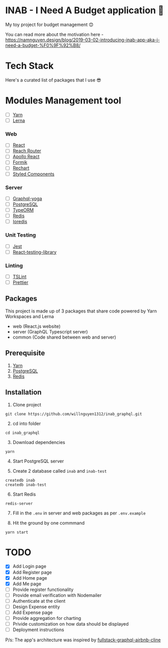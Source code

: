 # INAB - I Need A Budget application 🎉

My toy project for budget management 😊

You can read more about the motivation here - https://namnguyen.design/blog/2019-03-02-introducing-inab-app-aka-i-need-a-budget-%F0%9F%92%B8/

# Tech Stack

Here's a curated list of packages that I use 😎

# Modules Management tool

- [ ] [Yarn](https://yarnpkg.com/)
- [ ] [Lerna](https://lernajs.io/)

### Web

- [ ] [React](https://facebook.github.io/react/)
- [ ] [Reach Router](https://reach.tech/router)
- [ ] [Apollo React](https://www.apollographql.com/docs/react/)
- [ ] [Formik](https://jaredpalmer.com/formik/)
- [ ] [Rechart](http://recharts.org)
- [ ] [Styled Components](https://github.com/styled-components/styled-components)

### Server

- [ ] [Graphql-yoga](https://github.com/prisma/graphql-yoga)
- [ ] [PostgreSQL](https://www.postgresql.org/)
- [ ] [TypeORM](https://typeorm.io)
- [ ] [Redis](https://redis.io/)
- [ ] [Ioredis](https://github.com/luin/ioredis)

### Unit Testing

- [ ] [Jest](http://facebook.github.io/jest/)
- [ ] [React-testing-library](https://github.com/kentcdodds/react-testing-library)

### Linting

- [ ] [TSLint](<[http://eslint.org/](https://palantir.github.io/tslint/)>)
- [ ] [Prettier](https://prettier.io/)

## Packages

This project is made up of 3 packages that share code powered by Yarn Workspaces and Lerna

- web (React.js website)
- server (GraphQL Typescript server)
- common (Code shared between web and server)

## Prerequisite

1. [Yarn](https://yarnpkg.com)
2. [PostgreSQL](https://www.postgresql.org/)
3. [Redis](https://redis.io)

## Installation

1. Clone project

```
git clone https://github.com/willnguyen1312/inab_graphql.git
```

2. cd into folder

```
cd inab_graphql
```

3. Download dependencies

```
yarn
```

4. Start PostgreSQL server

5. Create 2 database called `inab` and `inab-test`

```
createdb inab
createdb inab-test
```

6. Start Redis

```
redis-server
```

7. Fill in the `.env` in server and web packages as per `.env.example`

8. Hit the ground by one commmand

```
yarn start
```

# TODO

- [x] Add Login page
- [x] Add Register page
- [x] Add Home page
- [x] Add Me page
- [ ] Provide register functionality
- [ ] Provide email verification with Nodemailer
- [ ] Authenticate at the client
- [ ] Design Expense entity
- [ ] Add Expense page
- [ ] Provide aggregation for charting
- [ ] Privide customization on how data should be displayed
- [ ] Deployment instructions

P/s: The app's architecture was inspired by [fullstack-graphql-airbnb-cline](https://github.com/benawad/fullstack-graphql-airbnb-clone)
